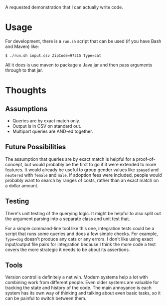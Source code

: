 A requested demonstration that I can actually write code.

# Usage

For development, there is a `run.sh` script that can be used (if you
have Bash and Maven) like:

    $ ./run.sh input.csv ZipCode=97215 Type=cat

All it does is use maven to package a Java jar and then pass arguments
through to that jar.


# Thoughts

## Assumptions

* Queries are by exact match only.
* Output is in CSV on standard out.
* Multipart queries are AND-ed together.


## Future Possibilities

The assumption that queries are by exact match is helpful for a
proof-of-concept, but would probably be the first to go if it were
extended to more features.  It would already be useful to group gender
values like `spayed` and `neutered` with `female` and `male`.  If
adoption fees were included, people would probably want to search by
ranges of costs, rather than an exact match on a dollar amount.


## Testing

There's unit testing of the querying logic.  It might be helpful to also
split out the argument parsing into a separate class and unit test that.

For a simple command-line tool like this one, integration tests could be
a script that runs some queries and does a few simple checks.  For
example, `Type=dog` doesn't produce any cats or any errors.  I don't
like using exact input/output file pairs for integration because I think
the more code a test covers the more strategic it needs to be about its
assertions.


## Tools

Version control is definitely a net win.  Modern systems help a lot with
combining work from different people.  Even older systems are valuable
for tracking the state and history of the code.  The main annoyance is
each system has its own way of thinking and talking about even basic
tasks, so it can be painful to switch between them.
